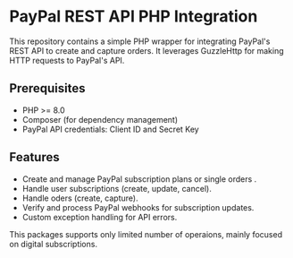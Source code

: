 # PayPal REST API PHP Integration

This repository contains a simple PHP wrapper for integrating PayPal's REST API to create and capture orders. It leverages GuzzleHttp for making HTTP requests to PayPal's API.

## Prerequisites

- PHP >= 8.0
- Composer (for dependency management)
- PayPal API credentials: Client ID and Secret Key

## Features

- Create and manage PayPal subscription plans or single orders .
- Handle user subscriptions (create, update, cancel).
- Handle oders (create, capture).
- Verify and process PayPal webhooks for subscription updates.
- Custom exception handling for API errors.

This packages supports only limited number of operaions, mainly focused on digital subscriptions.
